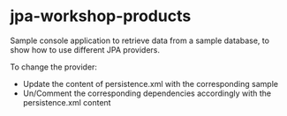 # jpa-workshop-products

Sample console application to retrieve data from a sample database, to show 
how to use different JPA providers.

To change the provider:

* Update the content of persistence.xml with the corresponding sample
* Un/Comment the corresponding dependencies accordingly with the persistence.xml content


